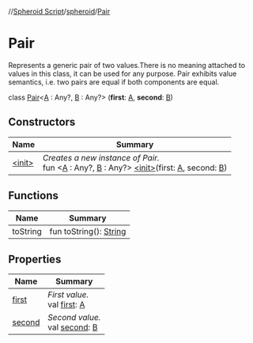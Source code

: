 //[Spheroid Script](../../index.md)/[spheroid](../index.md)/[Pair](index.md)



# Pair  
 Represents a generic pair of two values.There is no meaning attached to values in this class, it can be used for any purpose. Pair exhibits value semantics, i.e. two pairs are equal if both components are equal.  
  
class [Pair](index.md)<[A](index.md) : Any?, [B](index.md) : Any?> (**first**: [A](index.md), **second**: [B](index.md))   


## Constructors  
  
|  Name|  Summary| 
|---|---|
| [&lt;init&gt;](-init-.md)|  *Creates a new instance of Pair.*<br>fun <[A](index.md) : Any?, [B](index.md) : Any?> [&lt;init&gt;](-init-.md)(first: [A](index.md), second: [B](index.md))   <br>


## Functions  
  
|  Name|  Summary| 
|---|---|
| toString| fun toString(): [String](../../spheroid/-string/index.md)  <br>


## Properties  
  
|  Name|  Summary| 
|---|---|
| [first](index.md#spheroid/Pair/first/#/PointingToDeclaration/)|  *First value.*<br>val [first](index.md#spheroid/Pair/first/#/PointingToDeclaration/): [A](index.md)   <br>
| [second](index.md#spheroid/Pair/second/#/PointingToDeclaration/)|  *Second value.*<br>val [second](index.md#spheroid/Pair/second/#/PointingToDeclaration/): [B](index.md)   <br>

